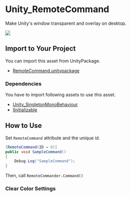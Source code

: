 # Unity_RemoteCommand

Make Unity's window transparent and overlay on desktop.

![](https://github.com/XJINE/Unity_RemoteCommand/blob/master/screenshot.png)

## Import to Your Project

You can import this asset from UnityPackage.

- [RemoteCommand.unitypackage](https://github.com/XJINE/Unity_RemoteCommand/blob/master/RemoteCommand.unitypackage)

### Dependencies

You have to import following assets to use this asset.

- [Unity_SingletonMonoBehaviour](https://github.com/XJINE/Unity_SingletonMonoBehaviour)
- [IInitializable](https://github.com/XJINE/Unity_IInitializable)

## How to Use

Set ``RemoteCommand`` attribute and the unique id.

```csharp
[RemoteCommand(ID = 0)]
public void SampleCommand()
{
    Debug.Log("SampleCommand");
}
```

Then, call `` RemoteCommander.Command() ``


### Clear Color Settings

